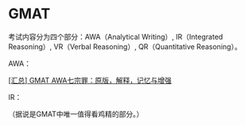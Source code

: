 # GMAT

考试内容分为四个部分：AWA（Analytical Writing）, IR（Integrated Reasoning）, VR（Verbal Reasoning）, QR（Quantitative Reasoning）。

AWA：

[[汇总] GMAT AWA七宗罪：原版，解释，记忆与增强](https://forum.chasedream.com/thread-705706-1-1.html)

IR：

（据说是GMAT中唯一值得看鸡精的部分。）